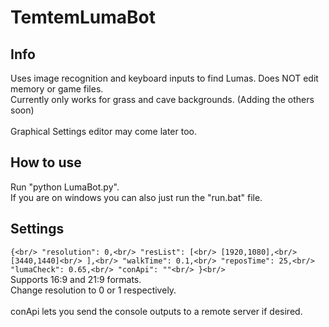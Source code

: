 # TemtemLumaBot

## Info

Uses image recognition and keyboard inputs to find Lumas. Does NOT edit memory or game files.<br/>
Currently only works for grass and cave backgrounds. (Adding the others soon)<br/>
<br/>
Graphical Settings editor may come later too.<br/>

## How to use

Run "python LumaBot.py".<br/>
If you are on windows you can also just run the "run.bat" file.<br/>

## Settings

`
{<br/>
	"resolution": 0,<br/>
	"resList": [<br/>
			[1920,1080],<br/>
			[3440,1440]<br/>
		],<br/>
	"walkTime": 0.1,<br/>
	"reposTime": 25,<br/>
	"lumaCheck": 0.65,<br/>
	"conApi": ""<br/>
}<br/>
`
<br/>
Supports 16:9 and 21:9 formats.<br/>
Change resolution to 0 or 1 respectively.<br/>
<br/>
conApi lets you send the console outputs to a remote server if desired.

